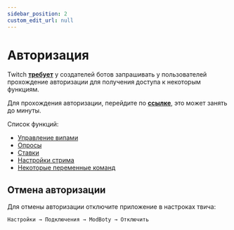 ```yaml
---
sidebar_position: 2
custom_edit_url: null
---
```


# Авторизация


Twitch **[требует](https://dev.twitch.tv/docs/authentication#user-access-tokens)** у создателей ботов запрашивать у пользователей прохождение авторизации для получения доступа к некоторым функциям.

Для прохождения авторизации, перейдите по **[ссылке](https://id.twitch.tv/oauth2/authorize?response_type=code&client_id=xiudfd2nsod7a4kukl5bluhjt5wedo&redirect_uri=https://modboty-auth.onrender.com/api/v1/auth&scope=channel:read:subscriptions+moderation:read+channel:manage:broadcast+channel:manage:polls+channel:manage:predictions+channel:read:polls+channel:read:predictions+channel:read:vips+channel:manage:vips&force_verify=true)**, это может занять до минуты.

Список функций:
- [Управление випами](./vips.md)
- [Опросы](./polls.md)
- [Ставки](./predictions.md)
- [Настройки стрима](./stream-info.md)
- [Некоторые переменные команд](./commands/variables.md)

## Отмена авторизации

Для отмены авторизации отключите приложение в настроках твича:

`Настройки → Подключения → ModBoty → Отключить`